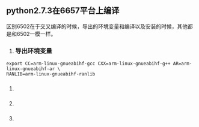 ## python2.7.3在6657平台上编译

区别6502在于交叉编译的时候，导出的环境变量和编译以及安装的时候，其他都是和6502一模一样。

1. ### 导出环境变量

```
export CC=arm-linux-gnueabihf-gcc CXX=arm-linux-gnueabihf-g++ AR=arm-linux-gnueabihf-ar \
RANLIB=arm-linux-gnueabihf-ranlib
```

1. ### 

1. ### 
2. ### 



